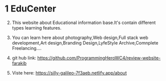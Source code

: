 # 1 EduCenter

2. This website about Educational information base.It's contain different types learning features.
3. You can learn here about photography,Web design,Full stack web development,Art design,Branding Design,LyfeStyle Archive,Comnplete Freelancing....  


4. git hub link: https://github.com/ProgrammingHeroWC4/review-website-farakib

5. Viste here: https://silly-galileo-7f3aeb.netlify.app/about
